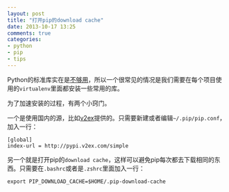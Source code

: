 ```yaml
---
layout: post
title: "打开pip的download cache"
date: 2013-10-17 13:25
comments: true
categories:
- python
- pip
- tips
---
```


Python的标准库实在是[不够用](https://lenciel.com/2013/10/recharging-the-python-standard-library/)，所以一个很常见的情况是我们需要在每个项目使用的`virtualenv`里面都安装一些常用的库。

为了加速安装的过程，有两个小窍门。

一个是使用国内的源，比如[v2ex](http://www.v2ex.com/)提供的。只需要新建或者编辑`~/.pip/pip.conf`，加入一行：

```
[global]
index-url = http://pypi.v2ex.com/simple

```

另一个就是打开pip的`download cache`，这样可以避免pip每次都去下载相同的东西。只需要在`.bashrc`或者是`.zshrc`里面加入一行：

```
export PIP_DOWNLOAD_CACHE=$HOME/.pip-download-cache

```


